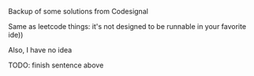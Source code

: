 Backup of some solutions from Codesignal

Same as leetcode things: it's not designed to be runnable in your favorite ide))

Also, I have no idea

TODO: finish sentence above
